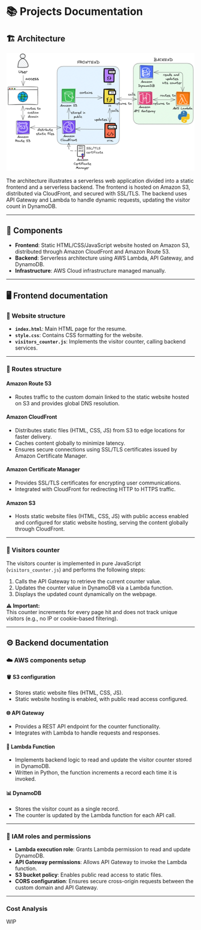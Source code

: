# 📚 Projects Documentation

## 🏗️ Architecture

![architecture](./img/architecture.png)

The architecture illustrates a serverless web application divided into a static frontend and a serverless backend. The frontend is hosted on Amazon S3, distributed via CloudFront, and secured with SSL/TLS. The backend uses API Gateway and Lambda to handle dynamic requests, updating the visitor count in DynamoDB.

---

## 🔧 Components

- **Frontend**: Static HTML/CSS/JavaScript website hosted on Amazon S3, distributed through Amazon CloudFront and Amazon Route 53.
- **Backend**: Serverless architecture using AWS Lambda, API Gateway, and DynamoDB.
- **Infrastructure**: AWS Cloud infrastructure managed manually.

---

## 🖥️ Frontend documentation

### 📂 Website structure

- **`index.html`**: Main HTML page for the resume.
- **`style.css`**: Contains CSS formatting for the website.
- **`visitors_counter.js`**: Implements the visitor counter, calling backend services.

---

### 🛫 Routes structure

#### **Amazon Route 53**

- Routes traffic to the custom domain linked to the static website hosted on S3 and provides global DNS resolution.

#### **Amazon CloudFront**

- Distributes static files (HTML, CSS, JS) from S3 to edge locations for faster delivery.
- Caches content globally to minimize latency.
- Ensures secure connections using SSL/TLS certificates issued by Amazon Certificate Manager.

#### **Amazon Certificate Manager**

- Provides SSL/TLS certificates for encrypting user communications.
- Integrated with CloudFront for redirecting HTTP to HTTPS traffic.

#### **Amazon S3**

- Hosts static website files (HTML, CSS, JS) with public access enabled and configured for static website hosting, serving the content globally through CloudFront.

---

### 🔢 Visitors counter

The visitors counter is implemented in pure JavaScript (`visitors_counter.js`) and performs the following steps:

1. Calls the API Gateway to retrieve the current counter value.
2. Updates the counter value in DynamoDB via a Lambda function.
3. Displays the updated count dynamically on the webpage.

**⚠️ Important:**  
This counter increments for every page hit and does not track unique visitors (e.g., no IP or cookie-based filtering).

---

## ⚙️ Backend documentation

### ☁️ AWS components setup

#### 🪣 S3 configuration

- Stores static website files (HTML, CSS, JS).
- Static website hosting is enabled, with public read access configured.

#### 🌐 API Gateway

- Provides a REST API endpoint for the counter functionality.
- Integrates with Lambda to handle requests and responses.

#### 📰 Lambda Function

- Implements backend logic to read and update the visitor counter stored in DynamoDB.
- Written in Python, the function increments a record each time it is invoked.

#### 📊 DynamoDB

- Stores the visitor count as a single record.
- The counter is updated by the Lambda function for each API call.

---

### 🔐 IAM roles and permissions

- **Lambda execution role**: Grants Lambda permission to read and update DynamoDB.
- **API Gateway permissions**: Allows API Gateway to invoke the Lambda function.
- **S3 bucket policy**: Enables public read access to static files.
- **CORS configuration**: Ensures secure cross-origin requests between the custom domain and API Gateway.

---

### Cost Analysis

WIP
